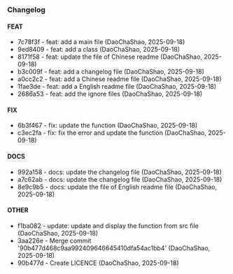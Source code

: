 ### Changelog

#### FEAT

* 7c78f3f - feat: add a main file (DaoChaShao, 2025-09-18)
* 9ed8409 - feat: add a class (DaoChaShao, 2025-09-18)
* 8171f58 - feat: update the file of Chinese readme (DaoChaShao, 2025-09-18)
* b3c009f - feat: add a changelog file (DaoChaShao, 2025-09-18)
* a0cc2c2 - feat: add a Chinese readme file (DaoChaShao, 2025-09-18)
* 1fae3de - feat: add a English readme file (DaoChaShao, 2025-09-18)
* 2686a53 - feat: add the ignore files (DaoChaShao, 2025-09-18)

#### FIX

* 6b3f467 - fix: update the function (DaoChaShao, 2025-09-18)
* c3ec2fa - fix: fix the error and update the function (DaoChaShao, 2025-09-18)

#### DOCS

* 992a158 - docs: update the changelog file (DaoChaShao, 2025-09-18)
* a7c62ab - docs: update the changelog file (DaoChaShao, 2025-09-18)
* 8e9c9b5 - docs: update the file of English readme file (DaoChaShao, 2025-09-18)

#### OTHER

* f1ba082 - update: update and display the function from src file (DaoChaShao, 2025-09-18)
* 3aa226e - Merge commit '90b477d468c9aa992409646645410dfa54ac1bb4' (DaoChaShao, 2025-09-18)
* 90b477d - Create LICENCE (DaoChaShao, 2025-09-18)

